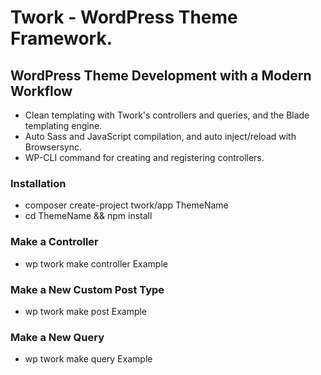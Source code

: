 # Twork - WordPress Theme Framework.

## WordPress Theme Development with a Modern Workflow

- Clean templating with Twork's controllers and queries, and the Blade templating engine.
- Auto Sass and JavaScript compilation, and auto inject/reload with Browsersync.
- WP-CLI command for creating and registering controllers.

### Installation
- composer create-project twork/app ThemeName
- cd ThemeName && npm install

### Make a Controller
- wp twork make controller Example

### Make a New Custom Post Type
- wp twork make post Example

### Make a New Query
- wp twork make query Example